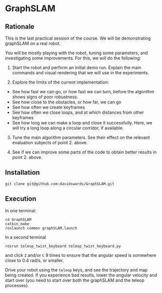 # GraphSLAM

## Rationale

This is the last practical session of the course. We will be demonstrating graphSLAM on a real robot. 

You will be mostly playing with the robot, tuning some parameters, and investigating some improvements. For this, we will do the following:

1. Start the robot and perform an initial demo run. Explain the main commands and visual rendering that we will use in the experiments.

2. Explore the limits of the current implementation:
  - See how fast we can go, or how fast we can turn, before the algorithm shows signs of poor robustness.
  - See how close to the obstacles, or how far, we can go
  - See how often we create keyframes
  - See how often we close loops, and at which distances from other keyframes
  - See how long we can make a loop and close it successfully. Here, we will try a long loop along a circular corridor, if available.
  
3. Tune the main algorithm parameters. See their effect on the relevant evaluation subjects of point 2. above.

4. See if we can improve some parts of the code to obtain better results in point 2. above.

## Installation

    git clone git@github.com:davidswords/GraphSLAM.git
    
## Execution

In one terminal:

    cd GraphSLAM
    catkin_make
    roslaunch common graphSLAM.launch
    
In a second terminal
    
    rosrun teleop_twist_keyboard teleop_twist_keyboard.py 
    
and click `Z` and/or `C` 9 times to ensure that the angular speed is somewhere close to 0.4 rad/s, or smaller.

Drive your robot using the `teleop` keys, and see the trajectory and map being created. If you experience bad results, lower the angular velocity and start over (you need to start over both the graphSLAM and the teleop processes).


